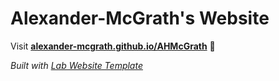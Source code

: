 
# Alexander-McGrath's Website

Visit **[alexander-mcgrath.github.io/AHMcGrath](https://alexander-mcgrath.github.io/AHMcGrath)** 🚀

_Built with [Lab Website Template](https://greene-lab.gitbook.io/lab-website-template-docs)_

